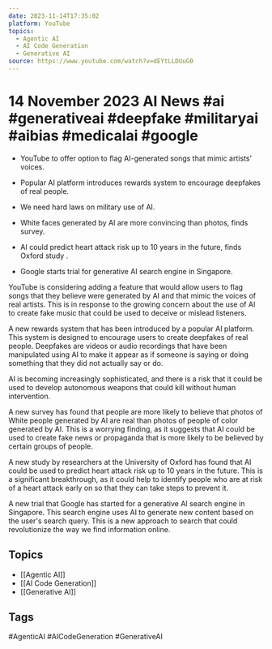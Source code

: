 ```yaml
---
date: 2023-11-14T17:35:02
platform: YouTube
topics:
  - Agentic AI
  - AI Code Generation
  - Generative AI
source: https://www.youtube.com/watch?v=dEYtLLDUuG0
---
```

# 14 November 2023 AI News #ai #generativeai #deepfake #militaryai #aibias #medicalai #google

- YouTube to offer option to flag AI-generated songs that mimic artists’ voices. 

 - Popular AI platform introduces rewards system to encourage deepfakes of real people. 

- We need hard laws on military use of AI.

- White faces generated by AI are more convincing than photos, finds survey.

- AI could predict heart attack risk up to 10 years in the future, finds Oxford study . 

- Google starts trial for generative AI search engine in Singapore.

YouTube is considering adding a  feature that would allow users to flag songs that they believe were generated by AI and that mimic the voices of real artists. This is in response to the growing concern about the use of AI to create fake music that could be used to deceive or mislead listeners.

A new rewards system that has been introduced by a popular AI platform. This system is designed to encourage users to create deepfakes of real people. Deepfakes are videos or audio recordings that have been manipulated using AI to make it appear as if someone is saying or doing something that they did not actually say or do. 

AI is becoming increasingly sophisticated, and there is a risk that it could be used to develop autonomous weapons that could kill without human intervention. 

A new survey has found that people are more likely to believe that photos of White people generated by AI are real than photos of people of color generated by AI. This is a worrying finding, as it suggests that AI could be used to create fake news or propaganda that is more likely to be believed by certain groups of people.

A new study by researchers at the University of Oxford has found that AI could be used to predict heart attack risk up to 10 years in the future. This is a significant breakthrough, as it could help to identify people who are at risk of a heart attack early on so that they can take steps to prevent it.

A new trial that Google has started for a generative AI search engine in Singapore. This search engine uses AI to generate new content based on the user's search query. This is a new approach to search that could revolutionize the way we find information online.

## Topics
- [[Agentic AI]]
- [[AI Code Generation]]
- [[Generative AI]]

## Tags
#AgenticAI #AICodeGeneration #GenerativeAI